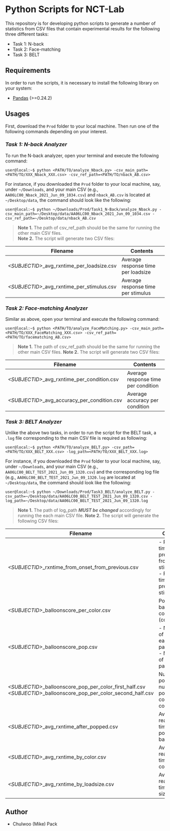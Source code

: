 
# Python Scripts for NCT-Lab 
This repository is for developing python scripts to generate a number of statistics from CSV files that contain experimental results for the following three different tasks:
* Task 1: N-back
* Task 2: Face-matching
* Task 3: BELT

## Requirements
In order to run the scripts, it is necessary to install the following library on your system:
* [Pandas](https://pandas.pydata.org/) (>=0.24.2)

## Usages
First, download the `Prod` folder to your local machine. Then run one of the following commands depending on your interest.

### *Task 1: N-back Analyzer*
To run the N-back analyzer,  open your terminal and execute the following command:
```console
user@local:~$ python <PATH/TO/analyze_Nback.py> -csv_main_path=<PATH/TO/XXX_Nback_XXX.csv> -csv_ref_path=<PATH/TO/nback_AB.csv>
```
For instance, if you downloaded the `Prod` folder to your local machine, say, under `~/Downloads`, and your main CSV (e.g., `AA06LC00_Nback_2021_Jun_09_1034.csv`) and `nback_AB.csv` is located at `~/Desktop/data`, the command should look like the following:
```console
user@local:~$ python ~/Downloads/Prod/Task1_N-Back/analyze_Nback.py -csv_main_path=~/Desktop/data/AA06LC00_Nback_2021_Jun_09_1034.csv -csv_ref_path=~/Desktop/data/nback_AB.csv
```
> **Note 1.** The path of csv_ref_path should be the same for running the other main CSV files.\
> **Note 2.** The script will generate two CSV files:

| Filename | Contents |
|---|---|
| *\<SUBJECTID\>*_avg_rxntime_per_loadsize.csv | Average response time per loadsize |
| *\<SUBJECTID\>*_avg_rxntime_per_stimulus.csv | Average response time per stimulus|

### *Task 2: Face-matching Analyzer*
Similar as above, open your terminal and execute the following command:
```console
user@local:~$ python <PATH/TO/analyze_FaceMatching.py> -csv_main_path=<PATH/TO/XXX_FaceMatching_XXX.csv> -csv_ref_path=<PATH/TO/facematching_AB.csv>
```
> **Note 1.** The path of csv_ref_path should be the same for running the other main CSV files.
> **Note 2.** The script will generate two CSV files:

| Filename | Contents |
|---|---|
| *\<SUBJECTID\>*_avg_rxntime_per_condition.csv | Average response time per condition |
| *\<SUBJECTID\>*_avg_accuracy_per_condition.csv | Average accuracy per condition|

### *Task 3: BELT Analyzer*
Unlike the above two tasks, in order to run the script for the BELT task, a `.log` file corresponding to the main CSV file is required as following:
```console
user@local:~$ python <PATH/TO/analyze_BELT.py> -csv_path=<PATH/TO/XXX_BELT_XXX.csv> -log_path=<PATH/TO/XXX_BELT_XXX.log>
```
For instance, if you downloaded the `Prod` folder to your local machine, say, under `~/Downloads`, and your main CSV (e.g., `AA06LC00_BELT_TEST_2021_Jun_09_1320.csv`) and the corresponding log file (e.g., `AA06LC00_BELT_TEST_2021_Jun_09_1320.log` are located at `~/Desktop/data`, the command should look like the following:
```console
user@local:~$ python ~/Downloads/Prod/Task3_BELT/analyze_BELT.py -csv_path=~/Desktop/data/AA06LC00_BELT_TEST_2021_Jun_09_1320.csv -log_path=~/Desktop/data/AA06LC00_BELT_TEST_2021_Jun_09_1320.log
```
> **Note 1.** The path of log_path ***MUST be changed*** accordingly for running the each main CSV file.
> **Note 2.** The script will generate the following CSV files:

| Filename | Contents |
|---|---|
| *\<SUBJECTID\>*_rxntime_from_onset_from_previous.csv | - Response time per presentation from onset stimulus <br> - Response time from previous stimulus|
| *\<SUBJECTID\>*_balloonscore_per_color.csv | Points on balloons by color (condition)|
| *\<SUBJECTID\>*_balloonscore_pop.csv | - Number of points for each participant <br> - Number of pops per participant|
| *\<SUBJECTID\>*_balloonscore_pop_per_color_first_half.csv <br> *\<SUBJECTID\>*_balloonscore_pop_per_color_second_half.csv| Number of pops and number of points per color condition|
| *\<SUBJECTID\>*_avg_rxntime_after_popped.csv | Average reaction time after popped balloons|
| *\<SUBJECTID\>*_avg_rxntime_by_color.csv | Average reaction time by color |
| *\<SUBJECTID\>*_avg_rxntime_by_loadsize.csv | Average reaction time by load sizes |

## Author
- Chulwoo (Mike) Pack 
 